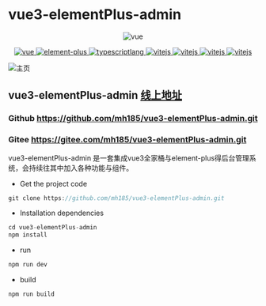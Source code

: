 # vue3-elementPlus-admin

<p align="center">
    <img src="https://vkceyugu.cdn.bspapp.com/VKCEYUGU-201d7d1b-d463-4f91-8946-6d0f6581a344/1e058553-ba12-4afe-b2b5-97da3892c78b.png" alt="vue">
</p>

<p align="center">
    <a href="https://v3.cn.vuejs.org/">
        <img src="https://img.shields.io/badge/vue-3%2B-green" alt="vue" />
    </a>
    <a href="https://element-plus.gitee.io/zh-CN/#/zh-CN/component/installation">
        <img src="https://img.shields.io/badge/element--plus-1%2B-red" alt="element-plus">
    </a>
    <a href="https://www.typescriptlang.org/">
        <img src="https://img.shields.io/badge/typescript-4%2B-blue" alt="typescriptlang">
    </a>
    <a href="https://vitejs.cn/">
        <img src="https://img.shields.io/badge/vite-2%2B-orange" alt="vitejs">
    </a>
    <a href="https://echarts.apache.org/zh/index.html">
        <img src="https://img.shields.io/badge/echarts-5%2B-brightgreen" alt="vitejs">
    </a>
    <a href="http://i18njs.com/">
        <img src="https://img.shields.io/badge/i18n-9%2B-lightgrey" alt="vitejs">
    </a>
    <a href="https://www.sass.hk/">
        <img src="https://img.shields.io/badge/sass-1%2B-yellow" alt="vitejs">
    </a>
</p>

![主页](https://img-blog.csdnimg.cn/44381a3e8ca84f339cdf1eb49cb2d528.png)


## vue3-elementPlus-admin [线上地址](https://static-201d7d1b-d463-4f91-8946-6d0f6581a344.bspapp.com/vue3-elementPlus-admin/index.html)
### Github https://github.com/mh185/vue3-elementPlus-admin.git
### Gitee https://gitee.com/mh185/vue3-elementPlus-admin.git

vue3-elementPlus-admin 是一套集成vue3全家桶与element-plus得后台管理系统，会持续往其中加入各种功能与组件。

- Get the project code

```javascript
git clone https://github.com/mh185/vue3-elementPlus-admin.git
```

- Installation dependencies

```javascript
cd vue3-elementPlus-admin
npm install
```

- run

```javascript
npm run dev
```

- build

```javascript
npm run build
```
